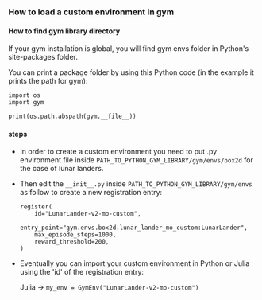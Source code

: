 ### How to load a custom environment in gym

#### How to find gym library directory
If your gym installation is global, you will find gym envs folder in 
Python's site-packages folder.

You can print a package folder by using this Python code (in the example it prints the path for gym):
```
import os
import gym

print(os.path.abspath(gym.__file__))
```

#### steps

* In order to create a custom environment you need to put .py environment file inside `PATH_TO_PYTHON_GYM_LIBRARY/gym/envs/box2d` for the case of lunar landers.

* Then edit the `__init__.py` inside `PATH_TO_PYTHON_GYM_LIBRARY/gym/envs` as follow to
create a new registration entry:

    ```
    register(
        id="LunarLander-v2-mo-custom",
        entry_point="gym.envs.box2d.lunar_lander_mo_custom:LunarLander",
        max_episode_steps=1000,
        reward_threshold=200,
    )
    ```

* Eventually you can import your custom environment in Python or Julia using the 'id' of the registration entry:

    Julia   ->  `my_env = GymEnv("LunarLander-v2-mo-custom")` 
